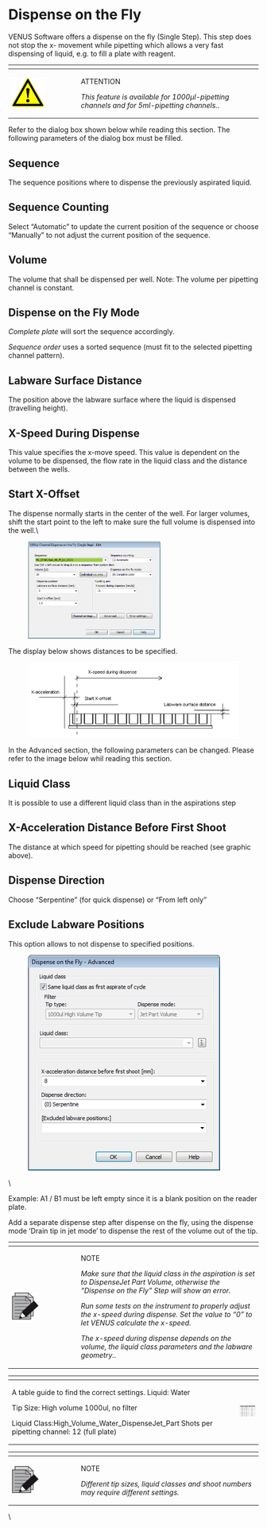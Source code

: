 # Dispense on the Fly

VENUS Software offers a dispense on the fly (Single Step). This step does not stop the x- movement while pipetting which allows a very fast dispensing of liquid, e.g. to fill a plate with reagent.

<table data-header-hidden><thead><tr><th width="125"></th><th></th></tr></thead><tbody><tr><td><img src="../../../.gitbook/assets/image (9) (1) (1) (1) (1) (1) (1).png" alt="" data-size="original"></td><td><p>ATTENTION</p><p><em>This feature is available for 1000µl-pipetting channels and for 5ml-pipetting channels.</em>.</p></td></tr></tbody></table>



Refer to the dialog box shown below while reading this section. The following parameters of the dialog box must be filled.

## Sequence

The sequence positions where to dispense the previously aspirated liquid.

## Sequence Counting

Select “Automatic” to update the current position of the sequence or choose “Manually” to not adjust the current position of the sequence.

## Volume

The volume that shall be dispensed per well. Note: The volume per pipetting channel is constant.

## Dispense on the Fly Mode

_Complete plate_ will sort the sequence accordingly.

_Sequence order_ uses a sorted sequence (must fit to the selected pipetting channel pattern).

## Labware Surface Distance

The position above the labware surface where the liquid is dispensed (travelling height).

## X-Speed During Dispense

This value specifies the x-move speed. This value is dependent on the volume to be dispensed, the flow rate in the liquid class and the distance between the wells.

## Start X-Offset

The dispense normally starts in the center of the well. For larger volumes, shift the start point to the left to make sure the full volume is dispensed into the well.\


<figure><img src="../../../.gitbook/assets/image (56).png" alt="" width="266"><figcaption></figcaption></figure>

The display below shows distances to be specified.

<figure><img src="../../../.gitbook/assets/image (57).png" alt=""><figcaption></figcaption></figure>

In the Advanced section, the following parameters can be changed. Please refer to the image below whil reading this section.

## Liquid Class

It is possible to use a different liquid class than in the aspirations step

## X-Acceleration Distance Before First Shoot

The distance at which speed for pipetting should be reached (see graphic above).

## Dispense Direction

Choose “Serpentine” (for quick dispense) or “From left only”

## Exclude Labware Positions

This option allows to not dispense to specified positions.

<figure><img src="../../../.gitbook/assets/image (59).png" alt=""><figcaption></figcaption></figure>

\


Example: A1 / B1 must be left empty since it is a blank position on the reader plate.

Add a separate dispense step after dispense on the fly, using the dispense mode ‘Drain tip in jet mode’ to dispense the rest of the volume out of the tip.

<table data-header-hidden><thead><tr><th width="125"></th><th></th></tr></thead><tbody><tr><td><img src="../../../.gitbook/assets/image (10) (1) (1) (1) (1) (1) (1).png" alt="" data-size="original"></td><td><p>NOTE</p><p><em>Make sure that the liquid class in the aspiration is set to DispenseJet Part Volume, otherwise the “Dispense on the Fly” Step will show an error.</em></p><p><em>Run some tests on the instrument to properly adjust the x-speed during dispense. Set the value to “0” to let VENUS calculate the x-speed.</em></p><p><em>The x-speed during dispense depends on the volume, the liquid class parameters and the labware geometry.</em>.</p></td></tr></tbody></table>

<table><thead><tr><th width="445"></th><th></th></tr></thead><tbody><tr><td><p>A table guide to find the correct settings. Liquid: Water</p><p>Tip Size: High volume 1000ul, no filter</p><p>Liquid Class:High_Volume_Water_DispenseJet_Part Shots per pipetting channel: 12 (full plate)</p></td><td><img src="../../../.gitbook/assets/image (60).png" alt="" data-size="original"></td></tr></tbody></table>



<table data-header-hidden><thead><tr><th width="125"></th><th></th></tr></thead><tbody><tr><td><img src="../../../.gitbook/assets/image (10) (1) (1) (1) (1) (1) (1).png" alt="" data-size="original"></td><td><p>NOTE</p><p><em>Different tip sizes, liquid classes and shoot numbers may require different settings.</em></p></td></tr></tbody></table>



\
